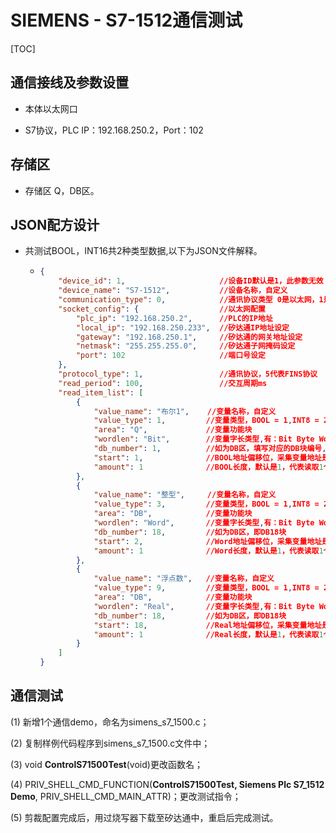 # SIEMENS - S7-1512通信测试

[TOC]

## 通信接线及参数设置

* 本体以太网口

* S7协议，PLC IP：192.168.250.2，Port：102

## 存储区

- 存储区 Q，DB区。

## JSON配方设计

* 共测试BOOL，INT16共2种类型数据,以下为JSON文件解释。

  - ```json
    {
        "device_id": 1,                     //设备ID默认是1，此参数无效
        "device_name": "S7-1512",           //设备名称，自定义
        "communication_type": 0,            //通讯协议类型 0是以太网，1是串口 
        "socket_config": {                  //以太网配置
            "plc_ip": "192.168.250.2",      //PLC的IP地址
            "local_ip": "192.168.250.233",  //矽达通IP地址设定
            "gateway": "192.168.250.1",     //矽达通的网关地址设定
            "netmask": "255.255.255.0",     //矽达通子网掩码设定
            "port": 102                     //端口号设定
        },
        "protocol_type": 1,                 //通讯协议，5代表FINS协议
        "read_period": 100,                 //交互周期ms
        "read_item_list": [
            {
                "value_name": "布尔1",    //变量名称，自定义
                "value_type": 1,         //变量类型，BOOL = 1,INT8 = 2,INT16,INT32,UINT8,UINT16,UINT32,DOUBLE,FLOAT = 9
                "area": "Q",             //变量功能块
                "wordlen": "Bit",        //变量字长类型,有：Bit Byte Word DWord Real Counter Timer
                "db_number": 1,          //如为DB区，填写对应的DB块编号,如不是DB区，无效
                "start": 1,              //BOOL地址偏移位，采集变量地址是Q0.1   
                "amount": 1              //BOOL长度，默认是1，代表读取1个BOOL长度
            },
    		{ 
                "value_name": "整型",     //变量名称，自定义
                "value_type": 3,         //变量类型，BOOL = 1,INT8 = 2,INT16,INT32,UINT8,UINT16,UINT32,DOUBLE,FLOAT = 9
                "area": "DB",            //变量功能块
                "wordlen": "Word",       //变量字长类型,有：Bit Byte Word DWord Real Counter Timer
                "db_number": 18,         //如为DB区，即DB18块
                "start": 2,              //Word地址偏移位，采集变量地址是DB18.DBW2 
                "amount": 1              //Word长度，默认是1，代表读取1个WORD长度，2个字节
            },
            {
                "value_name": "浮点数",   //变量名称，自定义
                "value_type": 9,         //变量类型，BOOL = 1,INT8 = 2,INT16,INT32,UINT8,UINT16,UINT32,DOUBLE,FLOAT = 9
                "area": "DB",            //变量功能块
                "wordlen": "Real",       //变量字长类型,有：Bit Byte Word DWord Real Counter Timer
                "db_number": 18,         //如为DB区，即DB18块
                "start": 18,             //Real地址偏移位，采集变量地址是DB18.DBD18 
                "amount": 1              //Real长度，默认是1，代表读取1个Real长度，4个字节
            }
        ]
    }
    ```

## 通信测试

 (1) 新增1个通信demo，命名为simens_s7_1500.c；

 (2) 复制样例代码程序到simens_s7_1500.c文件中；

 (3) void **ControlS71500Test**(void)更改函数名；

 (4) PRIV_SHELL_CMD_FUNCTION(**ControlS71500Test, Siemens Plc S7_1512 Demo**, PRIV_SHELL_CMD_MAIN_ATTR)；更改测试指令；

  (5) 剪裁配置完成后，用过烧写器下载至矽达通中，重启后完成测试。



 